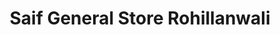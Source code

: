 ---
title: "Saif General Store Rohillanwali"
url: /rohillanwali/saif-general-store-rohillanwali/
shop: Dorfladen
---